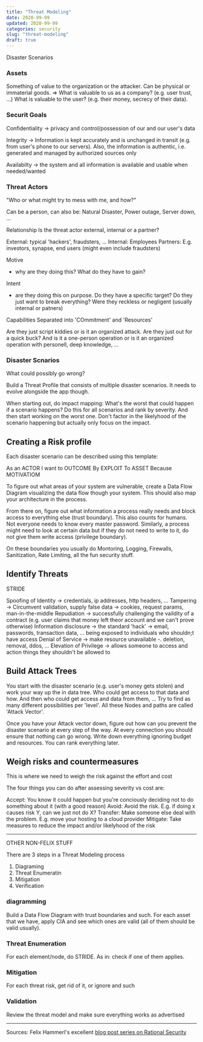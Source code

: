 ```yaml
---
title: "Threat Modeling"
date: 2020-99-99
updated: 2020-99-99
categories: security
slug: "threat-modeling"
draft: true
---
```


Disaster Scenarios

### Assets


Something of value to the organization or the attacker. Can be physical or immaterial goods. => What is valuable to us as a company? (e.g. user trust, ...) What is valuable to the user? (e.g. their money, secrecy of their data).


### Securit Goals

Confidentiality -> privacy and control/possession of our and our user's data

Integrity -> Information is kept accurately and is unchanged in transit (e.g. from user's phone to our servers). Also, the information is authentic, i.e. generated and managed by authorized sources only

Availabilty -> the system and all information is available and usable when needed/wanted


### Threat Actors

"Who or what might try to mess with me, and how?"

Can be a person, can also be: Natural Disaster, Power outage, Server down, ...


Relationship
Is the threat actor external, internal or a partner?

External: typical 'hackers', fraudsters, ...
Internal: Employees
Partners: E.g. investors, synapse, end users (might even include fraudsters)

Motive
* why are they doing this? What do they have to gain?

Intent
* are they doing this on purpose. Do they have a specific target? Do they just want to break everything? Were they reckless or negligent (usually internal or patners)

Capabilities
Separated into  'COmmitment' and 'Resources'

Are they just script kiddies or is it an organized attack. Are they just out for a quick buck? And is it a one-person operation or is it an organized operation with personell, deep knowledge, ...



### Disaster Scnarios

What could possibly go wrong?

Build a Threat Profile that consists of multiple disaster scenarios. It needs to evolve alongside the app though.

When starting out, do impact mapping: What's the worst that could happen if a scenario happens? Do this for all scenarios and rank by severity. And then start working on the worst one. Don't factor in the likelyhood of the scenario happening but actually only focus on the impact.















## Creating a Risk profile

Each disaster scenario can be described using this template:

As an ACTOR
I want to OUTCOME
By EXPLOIT
To ASSET
Because MOTIVATIOM









To figure out what areas of your system are vulnerable, create a Data Flow Diagram visualizing the data flow though your system. This should also map your architecture in the process.

From there on, figure out what information a process really needs and block access to everything else (trust boundary). This also counts for humans. Not everyone needs to know every master password. Similarly, a process might need to look at certain data but if they do not need to write to it, do not give them write access (privilege boundary).

On these boundaries you usually do Montoring, Logging, Firewalls, Sanitization, Rate Limiting, all the fun security stuff.




## Identify Threats
STRIDE

Spoofing of Identity -> credentials, ip addresses, http headers, ...
Tampering -> Circumvent validation, supply false data -> cookies, request params, man-in-the-middle
Repudiation -> successfully challenging the vaildity of a contract (e.g. user claims that money left theor account and we can't prove otherwise)
Information disclosure -> the standard 'hack' -> email, passwords, transaction data, ... being exposed to individuals who shouldn;t have access
Denial of Service -> make resource unavailable -. deletion, removal, ddos, ...
Elevation of Privilege -> allows someone to access and action things they shouldn't be allowed to


## Build Attack Trees
You start with the disaster scenario (e.g. user's money gets stolen) and work your way up the in data tree. Who could get access to that data and how. And then who could get access and data from them, ... Try to find as many different possibilities per 'level'. All these Nodes and paths are called 'Attack Vector'.

Once you have your Attack vector down, figure out how can you prevent the disaster scenario at every step of the way. At every connection you should ensure that nothing can go wrong. Write down everything ignoring budget and resources. You can rank everything later.




## Weigh risks and countermeasures
This is where we need to weigh the risk against the effort and cost

The four things you can do after assessing severity vs cost are:

Accept: You know it could happen but you're conciously deciding not to do something about it (with a good reason)
Avoid:  Avoid the risk. E.g. if doing x causes risk Y, can we just not do X?
Transfer: Make someone else deal with the problem. E.g. move your hosting to a cloud provider
Mitigate: Take measures to reduce the impact and/or likelyhood of the risk














-----



OTHER NON-FELIX STUFF


There are 3 steps in a Threat Modeling process
1. Diagraming
2. Threat Enumeratin
3. Mitigation
4. Verification

### diagramming

Build a Data Flow Diagram with trust boundaries and such. For each asset that we have, apply CIA and see which ones are valid (all of them should be valid usually).

### Threat Enumeration

For each element/node, do STRIDE. As in: check if one of them applies.


### Mitigation
For each threat risk, get rid of it, or ignore and such


### Validation
Review the threat model and make sure everything works as advertised













---- 

Sources:
Felix Hammerl's excellent [blog post series on Rational Security](https://felixhammerl.com/2018/05/03/Sec-1-Introduction-to-Rational-Security.html)
